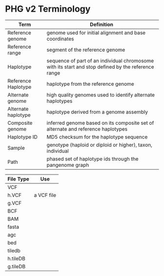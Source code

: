 # PHG v2 Terminology

 Term                | Definition                                                                                          
---------------------|-----------------------------------------------------------------------------------------------------
 Reference genome    | genome used for initial alignment and base coordinates                                              
 Reference range     | segment of the reference genome                                                                     
 Haplotype           | sequence of part of an individual chromosome with its start and stop defined by the reference range 
 Reference Haplotype | haplotype from the reference genome                                                                 
 Alternate genome    | high quality genomes used to identify alternate haplotypes                                          
 Alternate haplotype | haplotype derived from a genome assembly                                                            
 Composite genome    | inferred genome based on its composite set of alternate and reference haplotypes                    
 Haplotype ID        | MD5 checksum for the haplotype sequence                                                             
 Sample              | genotype (haploid or diploid or higher), taxon, individual                                          
 Path                | phased set of haplotype ids through the pangenome graph                                             


 File Type | Use        
-----------|------------
 VCF       |  
 h.VCF     | a VCF file 
 g.VCF     | 
 BCF       | 
 BAM       |
 fasta     | 
 agc       |
 bed       | 
 tiledb    |
 h.tileDB  |
 g.tileDB  |
